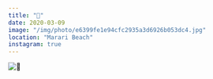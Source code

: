 ```yaml
---
title: "🚩"
date: 2020-03-09
image: "/img/photo/e6399fe1e94cfc2935a3d6926b053dc4.jpg"
location: "Marari Beach"
instagram: true
---
```


![🚩](/img/photo/e6399fe1e94cfc2935a3d6926b053dc4.jpg)
